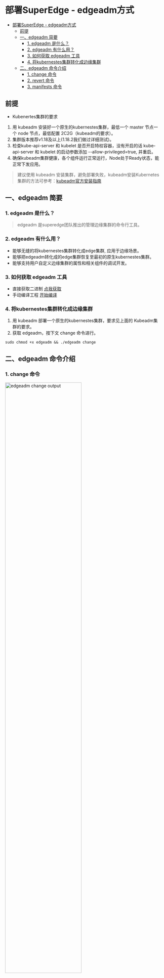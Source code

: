 # 部署SuperEdge - edgeadm方式

- [部署SuperEdge - edgeadm方式](#部署superedge---edgeadm方式)
  - [前提](#前提)
  - [一、edgeadm 简要](#一edgeadm-简要)
    - [1. edgeadm 是什么？](#1-edgeadm-是什么)
    - [2. edgeadm 有什么用？](#2-edgeadm-有什么用)
    - [3. 如何获取 edgeadm 工具](#3-如何获取-edgeadm-工具)
    - [4. 将kubernestes集群转化成边缘集群](#4-将kubernestes集群转化成边缘集群)
  - [二、edgeadm 命令介绍](#二edgeadm-命令介绍)
    - [1. change 命令](#1-change-命令)
    - [2. revert 命令](#2-revert-命令)
    - [3. manifests 命令](#3-manifests-命令)

## 前提

- Kubenertes集群的要求
 1. 用 kubeadm 安装好一个原生的kubernestes集群，最低一个 master 节点一个 node 节点，最低配置 2C2G（kubeadm的要求）。
 2. 集群版本推荐v1.18及以上(1.18.2我们做过详细测试)。
 3. 检查kube-api-server 和 kubelet 是否开启特权容器，没有开启的话 kube-api-server 和 kubelet 的启动参数添加 --allow-privileged=true, 并重启。
 4. 确保kubeadm集群健康，各个组件运行正常运行，Node处于Ready状态，能正常下发应用。

>建议使用 kubeadm 安装集群，避免部署失败，kubeadm安装Kubernetes 集群的方法可参考：[kubeadm官方安装指南](https://kubernetes.io/docs/setup/production-environment/tools/kubeadm/install-kubeadm/)

## 一、edgeadm 简要
### 1. edgeadm 是什么？

> edgeadm 是superedge团队推出的管理边缘集群的命令行工具。

### 2. edgeadm 有什么用？

- 能够无缝的将kubernestes集群转化成edge集群, 应用于边缘场景。
- 能够把edgeadm转化成的edge集群恢复至最初的原生kubernestes集群。
- 能够支持用户自定义边缘集群的属性和相关组件的调试开发。

### 3. 如何获取 edgeadm 工具

- 直接获取二进制 [点我获取](https://github.com/superedge/superedge/releases)
- 手动编译工程 [开始编译](../tutorial_CN.md)

### 4. 将kubernestes集群转化成边缘集群

1. 用 kubeadm 部署一个原生的kubernestes集群，要求见上面的 Kubeadm集群的要求。
2. 获取 edgeadm，按下文 change 命令进行。
```
sudo chmod +x edgeadm && ./edgeadm change
```

## 二、edgeadm 命令介绍

### 1. change 命令

<div align="left">
  <img src="../img/edgeadm-change.png" width=70% title="edgeadm change output">
</div>

- 含义
> 将kubernestes原生集群转化成edge集群。

- 最简执行
```
 [root@master01 ~]# edgeadm change
```
 edgeadm默认读取${home}/.kube/config的kubeconfig文件和/etc/kubernetes/pki/ca.* 证书
 要是 kubeconfig 和 ca.* 不在默认路径请按全参执行。

- 全参数执行
```
[root@master01 ~]# edgeadm change -p [集群的部署方式] --kubeconfig  [kubeconfig文件路径] --ca.cert [集群根证书路径] --ca.key [集群根证书key路径]
```

要是执行过程中没有问题，会输出如下内容：
```
[root@master01 ~]# edgeadm change 
Create tunnel-coredns.yaml success!
...
Deploy helper-job-master* success!
Kubeadm Cluster Change To Edge cluster Success!
```
要有问题会直接返回相应的错误，并中断集群的转换。

-   注意点：

    <1>. 转化的镜像默认是从docker hub superedge 仓库拉取的，目前支持amd64和arm64体系，其他体系可自行编译，按manifests命令方式替换执行。

    <2>. 默认读取kubeconfig的顺序是：--kubeconfig > Env KUBECONFIG > ~/.kube/config 

---
### 2. revert 命令

- 含义
>  将edge集群恢复成最初的kubernestes原生集群。

- 最简执行

```
[root@master01 ~]# edgeadm revert 
```

edgeadm默认读取${home}/.kube/config的kubeconfig文件和/etc/kubernetes/pki/ca.* 证书
要是kubeconfig 和 ca.* 不在默认路径请按全参执行。

- 全参数执行
```
[root@master01 ~]# edgeadm revert -p kubeadm --kubeconfig  [kubeconfig文件路径] --ca.cert [集群根证书路径] --ca.key [集群根证书key路径]
```

要是执行过程中没有问题，会输出如下内容：
```
[root@master01 ~]# edgeadm revert 
Deploy helper-job-node* success!
...
Deploy helper-job-master* success!
Kubeadm Cluster Revert To Edge Cluster Success!
```
要有问题会直接返回相应的错误，并中断集群的恢复。

---
### 3. manifests 命令

- 含义
> 输出edge集群所有的yaml文件到特定文件下

- 最简执行
```
[root@master01 ~]# edgeadm manifests 
```
默认将edge集群所需要的yaml文件全部输出到./manifests/ 文件夹下

- 全参执行
```
[root@master01 ~]# edgeadm manifests -m  /目标文件夹
```
- 输出这些yaml文件有什么用？
> 可以根据实际情况修改yaml内容，然后用change命令部署

比如：修改了edge-health的代码，先将编译出的镜像推送到私有镜像仓库，然后部署自己编译出来的镜像 edge-health:0.1.0
1. 修改 ./manifests/edge-health.yaml， 将镜像换成修改后的
<div align="left">
  <img src="../img/edit-edge-health.png" width=70% title="edit dege health">
</div>

2. 然后用change 命令重新转化edge cluster
```
[root@master01 ~]# edgeadm change -m ./manifests/
```
3. 查看edge-health的pod, 镜像已经变成自定义的：
<div align="left">
  <img src="../img/view-edge-health.png" width=70% title="view edge health">
</div>


> **注意：**
manifests/下生成的yaml模板，所有参数都可以更改和自定义，更改请遵守kubernetes规范。对于带 {{.*}} 的参数可直接赋值，没有赋值的 {{.*}} edgeadm 工具在chenge时会自动填充。